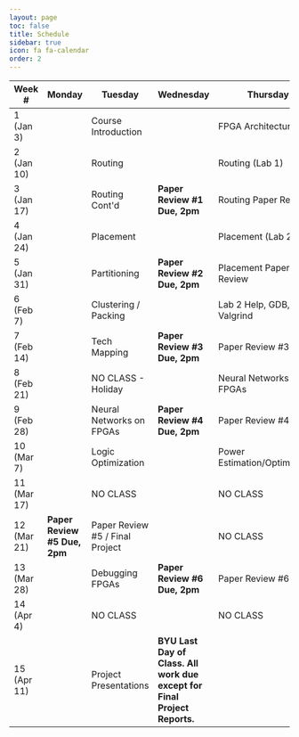 ```yaml
---
layout: page
toc: false
title: Schedule
sidebar: true
icon: fa fa-calendar
order: 2
---
```


| Week #        | Monday                        |  Tuesday                      | Wednesday                     | Thursday                      |  Friday               |
|---------------|-------------------------------|-------------------------------|-------------------------------|-------------------------------|-----------------------|
|1 (Jan 3)      |                               | Course Introduction           |                               | FPGA Architecture             |                       |
|2 (Jan 10)     |                               | Routing                       |                               | Routing (Lab 1)               |                       |
|3 (Jan 17)     |                               | Routing Cont'd                | **Paper Review #1 Due, 2pm**  | Routing Paper Review          |                       |
|4 (Jan 24)     |                               | Placement                     |                               | Placement (Lab 2)             | **Lab 1 Due 11:59pm** | 
|5 (Jan 31)     |                               | Partitioning                  | **Paper Review #2 Due, 2pm**  | Placement Paper Review        | **Ex. 1 Due 11:59pm** |
|6 (Feb 7)      |                               | Clustering / Packing          |                               | Lab 2 Help, GDB, Valgrind     |                       |
|7 (Feb 14)     |                               | Tech Mapping                  | **Paper Review #3 Due, 2pm**  | Paper Review #3               | **Lab 2 Due 11:59pm** |
|8 (Feb 21)     |                               | NO CLASS - Holiday            |                               | Neural Networks on FPGAs      |                       |
|9 (Feb 28)     |                               | Neural Networks on FPGAs      | **Paper Review #4 Due, 2pm**  | Paper Review #4               |                       |
|10 (Mar 7)     |                               | Logic Optimization            |                               | Power Estimation/Optimization | **Lab 3 Due 11:59pm** |
|11 (Mar 17)    |                               | NO CLASS                      |                               | NO CLASS                      | **Ex. 2 Due 11:59pm** |
|12 (Mar 21)    | **Paper Review #5 Due, 2pm**  | Paper Review #5 / Final Project|                              | NO CLASS                      | **Project Proposal Due**  |
|13 (Mar 28)    |                               | Debugging FPGAs               | **Paper Review #6 Due, 2pm**  | Paper Review #6               |                       |
|14 (Apr 4)     |                               | NO CLASS                      |                               | NO CLASS                      |                       |
|15 (Apr 11)    |                               | Project Presentations         | **BYU Last Day of Class. All work due except for Final Project Reports.**  | 



